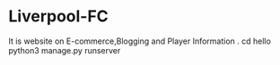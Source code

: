 # Liverpool-FC
It is website on E-commerce,Blogging and Player Information .
cd hello
python3 manage.py runserver
